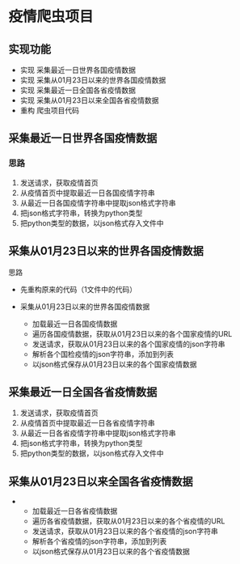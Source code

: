 # 疫情爬虫项目

## 实现功能

- 实现 采集最近一日世界各国疫情数据
- 实现 采集从01月23日以来的世界各国疫情数据
- 实现 采集最近一日全国各省疫情数据
- 实现 采集从01月23日以来全国各省疫情数据
- 重构 爬虫项目代码

## 采集最近一日世界各国疫情数据

### 思路

1. 发送请求，获取疫情首页
2. 从疫情首页中提取最近一日各国疫情字符串
3. 从最近一日各国疫情字符串中提取json格式字符串
4. 把json格式字符串，转换为python类型
5. 把python类型的数据，以json格式存入文件中



## 采集从01月23日以来的世界各国疫情数据

思路

- 先重构原来的代码（1文件中的代码）

- 采集从01月23日以来的世界各国疫情数据
  - 加载最近一日各国疫情数据
  - 遍历各国疫情数据，获取从01月23日以来的各个国家疫情的URL
  - 发送请求，获取从01月23日以来的各个国家疫情的json字符串
  - 解析各个国检疫情的json字符串，添加到列表
  - 以json格式保存从01月23日以来的各个国家疫情数据



## 采集最近一日全国各省疫情数据



1. 发送请求，获取疫情首页
2. 从疫情首页中提取最近一日各省疫情字符串
3. 从最近一日各省疫情字符串中提取json格式字符串
4. 把json格式字符串，转换为python类型
5. 把python类型的数据，以json格式存入文件中

## 采集从01月23日以来全国各省疫情数据



- - 加载最近一日各省疫情数据
  - 遍历各省疫情数据，获取从01月23日以来的各个省疫情的URL
  - 发送请求，获取从01月23日以来的各个省疫情的json字符串
  - 解析各个省疫情的json字符串，添加到列表
  - 以json格式保存从01月23日以来的各个省疫情数据

















